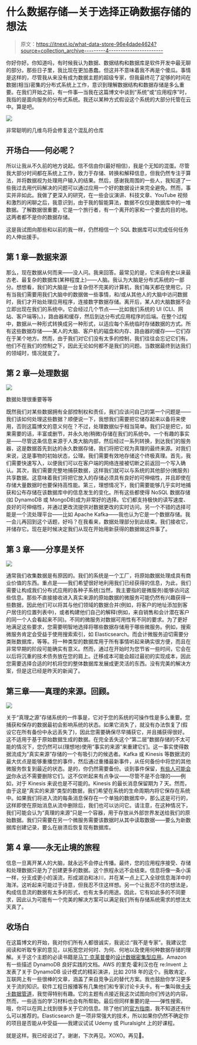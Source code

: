 # 什么数据存储—关于选择正确数据存储的想法

> 原文：<https://itnext.io/what-data-store-96e4dade4624?source=collection_archive---------4----------------------->

你好你好。你知道吗，有时候我认为数据、数据结构和数据库是软件开发中最无聊的部分。那些日子里，我比现在更加愚蠢。但这并不意味着我不再是个傻瓜。事情是这样的，尽管我从来没有成为数据主题的超级专家，但我最终花了足够的时间在数据(相当)密集的分布式系统上工作，意识到理解数据结构和数据存储是多么重要。在我们开始之前，有一件事—当我在这篇博文中谈到“系统”或“应用程序”时，我指的是面向服务的分布式系统。我还以某种方式假设这个系统的大部分托管在云中。算是吧。

![](img/c859cf8f37858a3bb2d71e80656de17d.png)

非常聪明的几维鸟将会修复这个混乱的仓库

## 开场白——何必呢？

所以让我从不久前的地方说起。信不信由你(最好相信)，我是个无知的混蛋。尽管我大部分时间都在系统上工作，致力于存储、转换和解释信息，但我仍然专注于算法，并将数据视为处理用户输入的结果。然后，感谢我周围的一些人，我知道了一些我过去用代码解决的问题可以通过应用一个好的数据设计来完全避免。然而，事实并非如此。我做了更深入的研究，在一些会议演讲、科技文章、YouTube 视频和激烈的闲聊之后，我意识到，由于我的智能算法，数据不仅仅是数据库中的一堆数据。了解数据很重要，它是一个旅行者，有一个离开的家和一个要去的目的地。这两者都不是你的数据存储。

这是我试图向那些和以前的我一样，仍然相信一个 SQL 数据库可以完成任何任务的人伸出援手。

## 第 1 章—数据来源

那么，现在数据从何而来——没人问。我来回答。最常见的是，它来自有史以来最古老、最复杂的数据库(某种程度上)——人脑。我认为大脑是分布式系统的一部分。想想看，我们的大脑是一台复杂但不完美的计算机，我们每天都在使用它。只有当我们需要用我们大脑中的数据做一些事情，和/或从其他人的大脑中访问数据时，我们才开始处理应用程序，连接数字数据存储。离开后，某人的大脑数据不会立即出现在我们的系统中。它会经过几个节点——比如我们系统的 UI (CLI、网站、客户端等)。)，路由器和缓存，然后到达分布式应用程序的后端。在整个过程中，数据从一种形式转换成另一种形式，以适应每个系统临时存储数据的方式。所有这些数据存储——某人的大脑、客户机的磁盘和内存、路由器的缓存——它们存在于某个地方。然而，由于我们对它们没有太多的控制，我们往往会忘记它们有。他们不在我们的控制之下，因此无论如何都不是我们的问题。当数据最终到达我们的领域时，情况就变了。

## 第 2 章—处理数据

![](img/f631e08e0f296c7d752f0ef50a34b131.png)

数据处理很重要等等

既然我们对某些数据拥有全部控制权和责任，我们应该问自己的第一个问题是——我们该如何处理这些数据？顺便说一下，我想我们需要把它储存起来以备将来使用，否则这篇博文的意义何在？不过，处理数据似乎相当简单。我们只是把它，如果需要的话，丰富或删节，并永久地(稍微)存储在我们的系统中。一个有趣的事实是——尽管这条信息来源于人类大脑内部，然后经过一系列转换，到达我们的服务器，这是数据首先到达的永久数据存储，我们将把它视为真理的最终来源。对我们来说，这是事物的初始状态，公理。我们需要有效地存储这个终极真理。首先，我们需要快速写入，以便我们可以在客户端的网络连接被切断之前返回一个写入确认。其次，我们需要完整地捕获数据，这样我们就可以与系统的其他部分(微服务)共享数据。这意味着我们将把它放入的存储必须具有良好的可伸缩性，并且即使在存储大量数据时也要保持高性能。第三，理想情况下，我们需要能够几乎实时地捕获和公布存储在该数据库中的信息发生的变化。所有这些都使得 NoSQL 数据存储(如 DynamoDB 或 MongoDB)成为非常好的选择。它们都支持极快的读写速度、良好的可伸缩性，并通过更改流提供对数据更改的实时访问。另一个不错的选择可能是一个流处理平台——比如 Apache Kafka——我也认为它是一个数据存储。我一会儿再回到这个话题，好吗？在我看来，数据处理部分到此结束。我们接收它，并储存它。现在是时候决定我们从现在开始用新获得的数据做这件事了。

## 第 3 章——分享是关怀

![](img/ecbcb52c0b75edb36e1f718e93a4aac2.png)

通常我们收集数据是有原因的。我们的系统是一个工厂，将原始数据处理成具有商业价值的东西。重点是——我们希望很好地利用我们已经获得的信息，为此，我们需要让构成我们分布式应用的各种子系统(当然，我主要指的是微服务)能够访问这些信息。那些不直接接收进入真实来源的原始数据的微服务可能仍然有兴趣获得一些数据，因此他们可以将其与他们领域的数据合并(例如，将客户的地址添加到客户居住的位置列表中)，或者构建他们自己的解释(例如，来自销售和会计潜在客户的同一个人会看起来不同)。不同的微服务对数据可用性有不同的要求。为了更好地满足这些要求，您需要明智地选择将哪些数据存储用于哪些微服务。例如，搜索微服务肯定会受益于使用搜索索引，如 Elasticsearch。而会计微服务迫切需要分类账数据库，等等。将一种类型的数据库用于所有事情听起来确实很方便，而且在非常早期的阶段可能确实有意义。然而，通过在开始时为您节省一些时间，它会在以后将沉重的技术债务放在您的肩上。迁移成本可能会超过最初的实现成本，因此您需要选择合适的时机将您的整体数据库发展成更灵活的东西。没有完美的解决方案，但是这已经是昨天的新闻了。

## 第三章——真理的来源。回顾。

![](img/3989fc1227b9209b8c4508ed40d04da2.png)

关于“真理之源”存储系统的一件事是，它对于您的系统的可操作性是多么重要。您捕获和保存的数据最初会影响系统的状态。如果它消失了，就没有办法恢复了(假设它在所有备份中永远丢失了)，因此您需要确保尽早捕获它，并且捕获得很好。这不适用于基于原始数据生成的数据。在完全丢失这个“第二层”数据存储的不太可能的情况下，您仍然可以(理想地)使用“事实的来源”来重建它们。这一事实使得数据流成为“真实来源”存储的一个有吸引力的候选者。Kafka 或 Kinesis 等数据流的最大优点是能够重播您的事件，然后通过重播最新事件，从任何备份中将您的其他微服务恢复到最近的状态。是的，你仍然需要备份。谈到事件保留，[有些人可能会说](https://m.youtube.com/watch?v=JHGkaShoyNs)你永远不需要删除它们。这不仅听起来有点争议——尽管不是不合理的——例如，对于 Kinesis 来说也是不可能的。Kinesis 的最长消息保留期为 7 天。然而，由于这是“真实的来源”类型的数据，我们希望在系统的生命周期内将它保存在系统中。如果我们将进入流的每条消息保存在一个单独的数据库中，那么这是可行的，这样即使在原始消息从流中删除后，我们也可以访问它。请注意，在这种情况下，我们可能会认为“真理的来源”只是一个容器，用于存放从外部世界发送给我们的原始数据。我们只需要在另一个微服务需要该数据时从其中读取数据——要么为新数据库创建记录，要么在崩溃后恢复现有数据库。

## 第 4 章——永无止境的旅程

信息一旦离开某人的大脑，就永远不会停止传播。最终，您的应用程序接受、存储和处理数据只是为了创建更多的数据。这个旅程永远不会结束。信息将像一条小溪一样，分支成更小的溪流，形成湖泊和冰川，并在某一点上汇入全球信息海洋中的海洋。这听起来可能过于诗意，但我忍不住这样想。另一个让我忍不住的想法是，构成信息流的数据有太多的形式，也有太多的用途。因此，它有如此多的不同要求，因此认为可能有一个完美的解决方案可以满足我们所有存储系统需求的想法太天真了。

## 收场白

在这篇博文的开始，我对你们所有人都很诚实，我说过:“我不是专家”。我建议您阅读和听取专家的意见，以拓宽您对何时、为何、何地以及使用何种数据存储的理解。关于这个主题的必读书籍是[马丁·克莱普曼](https://twitter.com/martinkl)的[设计数据密集型应用](https://dataintensive.net)。Amazon 有一些描述 DynamoDB 良好实践的文档。AWS 的里克·霍利汉也在 re:Invent 上发表了关于 DynamoDB 设计模式的精彩演讲，比如 2018 年的这个。我敢肯定，互联网上有一些很棒的文章，涵盖了来自竞争云的替代方案。我也鼓励你学习更多关于流的知识。软件工程日报播客有几集他们和专家讨论卡夫卡。有一集叫做[卡夫卡数据管道](https://softwareengineeringdaily.com/2019/09/23/kafka-data-pipelines-with-robin-moffatt/)，我觉得特别有趣。它的主题有点接近我这次试图向你们传达的内容。然而，一些适当的学习材料也会有所帮助。最后但同样重要的是——弹性搜索。哦，你可以在网上找到很多关于它的信息。除了他们的[官方指南](https://www.elastic.co/guide/index.html)，我不知道还有什么可以推荐的。Elasticsearch 是一项非常强大的技术，所以如果你仍然不确定你的项目是否能从中受益——我建议试试 Udemy 或 Pluralsight 上的好课程。

就是这样。我已经说过了。谢谢，下次再见。XOXO。再见👋。